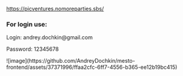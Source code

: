 https://picventures.nomoreparties.sbs/

### For login use: 
<p>Login: andrey.dochkin@gmail.com</p>
<p>Password: 12345678</p>
![image](https://github.com/AndreyDochkin/mesto-frontend/assets/37371996/ffaa2cfc-6ff7-4556-b365-ee12b19bc415)
